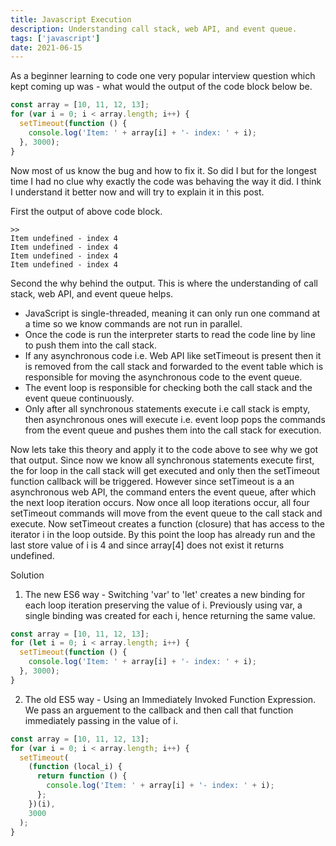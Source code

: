 ```yaml
---
title: Javascript Execution
description: Understanding call stack, web API, and event queue.
tags: ['javascript']
date: 2021-06-15
---
```


As a beginner learning to code one very popular interview question which kept coming up was - what would the output of the code block below be.

```js
const array = [10, 11, 12, 13];
for (var i = 0; i < array.length; i++) {
  setTimeout(function () {
    console.log('Item: ' + array[i] + '- index: ' + i);
  }, 3000);
}
```

Now most of us know the bug and how to fix it. So did I but for the longest time I had no clue why exactly the code was behaving the way it did. I think I understand it better now and will try to explain it in this post.

First the output of above code block.

```console
>>
Item undefined - index 4
Item undefined - index 4
Item undefined - index 4
Item undefined - index 4
```

Second the why behind the output. This is where the understanding of call stack, web API, and event queue helps.

- JavaScript is single-threaded, meaning it can only run one command at a time so we know commands are not run in parallel.
- Once the code is run the interpreter starts to read the code line by line to push them into the call stack.
- If any asynchronous code i.e. Web API like setTimeout is present then it is removed from the call stack and forwarded to the event table which is responsible for moving the asynchronous code to the event queue.
- The event loop is responsible for checking both the call stack and the event queue continuously.
- Only after all synchronous statements execute i.e call stack is empty, then asynchronous ones will execute i.e. event loop pops the commands from the event queue and pushes them into the call stack for execution.

Now lets take this theory and apply it to the code above to see why we got that output. Since now we know all synchronous statements execute first, the for loop in the call stack will get executed and only then the setTimeout function callback will be triggered. However since setTimeout is a an asynchronous web API, the command enters the event queue, after which the next loop iteration occurs. Now once all loop iterations occur, all four setTimeout commands will move from the event queue to the call stack and execute. Now setTimeout creates a function (closure) that has access to the iterator i in the loop outside. By this point the loop has already run and the last store value of i is 4 and since array[4] does not exist it returns undefined.

Solution

1. The new ES6 way - Switching 'var' to 'let' creates a new binding for each loop iteration preserving the value of i. Previously using var, a single binding was created for each i, hence returning the same value.

```js
const array = [10, 11, 12, 13];
for (let i = 0; i < array.length; i++) {
  setTimeout(function () {
    console.log('Item: ' + array[i] + '- index: ' + i);
  }, 3000);
}
```

2. The old ES5 way - Using an Immediately Invoked Function Expression. We pass an arguement to the callback and then call that function immediately passing in the value of i.

```js
const array = [10, 11, 12, 13];
for (var i = 0; i < array.length; i++) {
  setTimeout(
    (function (local_i) {
      return function () {
        console.log('Item: ' + array[i] + '- index: ' + i);
      };
    })(i),
    3000
  );
}
```
